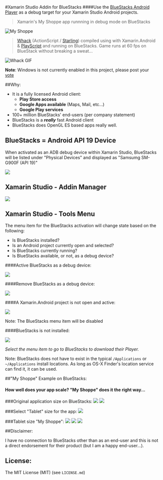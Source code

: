#Xamarin Studio Addin for BlueStacks
####Use the [BlueStacks Android Player](http://www.bluestacks.com) as a debug target for your Xamarin Studio Android projects.

> Xamarin's My Shoppe app runnning in debug mode on BlueStacks

![My Shoppe](media/BlueStacks-Player.png)


> [Whack](http://www.adobe.com/devnet/flashplayer/articles/creating-whack-with-starling.html) (ActionScript / [Starling](http://gamua.com/starling/)) compiled using with Xamarin.Android & [PlayScript](https://github.com/PlayScriptRedux/playscript) and running on BlueStacks. Game runs at 60 fps on BlueStack without breaking a sweat...

![Whack GIF](media/Whack-Short.gif)


**Note**: Windows is not currently enabled in this project, please post your [vote](https://github.com/sushihangover/SushiHangover.BlueStacks.Addin/issues/1)


##Why:

* It is a fully licensed Android client:
	* **Play Store access**
	* **Google Apps available** (Maps, Mail, etc...)
	* **Google Play services**
* 100+ million BlueStacks' end-users (per company statement)
* BlueStacks is a ***really*** fast Android client 
* BlueStacks does OpenGL ES based apps really well.

## BlueStacks = Android API 19 Device

When activated as an ADB debug device within Xamarin Studio, BlueStacks will be listed under "Physical Devices" and displayed as "Samsumg SM-G900F (API 19)"

![](media/BlueStacks-Device.png)

## Xamarin Studio - Addin Manager

![](media/BlueStacks-Addin.png)

## Xamarin Studio - Tools Menu

The menu item for the BlueStacks activation will change state based on the following:

 * Is BlueStacks installed?
 * Is an Android project currently open and selected?
 * Is BlueStacks currently running?
 * Is BlueStacks available, or not, as a debug device?

####Active BlueStacks as a debug device:

![](media/BlueStacks-Activate.png)

####Remove BlueStacks as a debug device:

![](media/BlueStacks-Deactivate.png)


####A Xamarin.Android project is not open and active:

![](media/BlueStacks-SelectAndroidProject.png)

Note: The BlueStacks menu item will be disabled

####BlueStacks is not installed:

![](media/BlueStacks-NotInstalled.png)

*Select the menu item to go to BlueStacks to download their Player.*

Note: BlueStacks does not have to exist in the typical `/Applications` or `~/Applications` install locations. As long as OS-X Finder's location service can find it, it can be used.

##"My Shoppe" Example on BlueStacks:

#### **How well does your app scale? "My Shoppe" does it the right way...**

###Original application size on BlueStacks:
![](media/Tasky-Original-01.png)
![](media/Tasky-Original-02.png)

###Select "Tablet" size for the app:
![](media/Tasky-AppSize.png)

###Tablet size "My Shoppe":
![](media/Tasky-Size-01.png)
![](media/Tasky-Size-02.png)
![](media/Tasky-Size-03.png)


##Disclaimer: 

I have no connection to BlueStacks other than as an end-user and this is not a direct endorsement for their product (but I am a happy end-user...).

## License:

The MIT License (MIT) (see `LICENSE.md`) 
